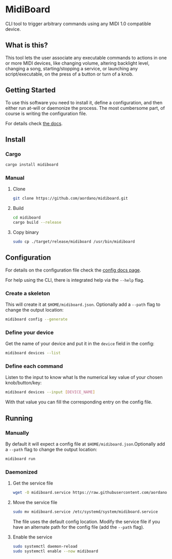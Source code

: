 
# MidiBoard

CLI tool to trigger arbitrary commands using any MIDI 1.0 compatible  device.

## What is this?

This tool lets the user associate any executable commands to actions in one or more MIDI devices, like changing volume, altering backlight level, changing a song, starting/stopping a service, or launching any script/executable, on the press of a button or turn of a knob.

## Getting Started

To use this software you need to install it, define a configuration, and then either run at-will or daemonize the process. The most cumbersome part, of course is writing the configuration file.

For details check [the docs](https://github.com/aordano/midiboard/tree/master/docs).

## Install

### Cargo

   ```bash
   cargo install midiboard
   ```

### Manual

1. Clone

   ```bash
   git clone https://github.com/aordano/midiboard.git
   ```

2. Build

   ```bash
   cd midiboard
   cargo build --release
   ```

3. Copy binary

   ```bash
   sudo cp ./target/release/midiboard /usr/bin/midiboard
   ```

## Configuration

For details on the configuration file check the [config docs page](https://github.com/aordano/midiboard/blob/master/docs/config.md).

For help using the CLI, there is integrated help via the `--help` flag.

### Create a skeleton

 This will create it at `$HOME/midiboard.json`. Optionally add a `--path` flag to change the output location:

   ```bash
   midiboard config --generate
   ```

### Define your device

Get the name of your device and put it in the `device` field in the config:

   ```bash
   midiboard devices --list
   ```

### Define each command

Listen to the input to know what Is the numerical key value of your chosen knob/button/key:

   ```bash
   midiboard devices --input [DEVICE_NAME]
   ```

   With that value you can fill the corresponding entry on the config file.

## Running

### Manually

By default it will expect a config file at `$HOME/midiboard.json`.Optionally add a `--path` flag to change the output location:

   ```bash
   midiboard run
   ```

### Daemonized

1. Get the service file

   ```bash
   wget -O midiboard.service https://raw.githubusercontent.com/aordano/midiboard/master/schema/midiboard.service
   ```

2. Move the service file

   ```bash
   sudo mv midiboard.service /etc/systemd/system/midiboard.service
   ```

   The file uses the default config location. Modify the service file if you have an alternate path for the config file (add the `--path` flag).

3. Enable the service

   ```bash
   sudo systemctl daemon-reload
   sudo systemctl enable --now midiboard
   ```

